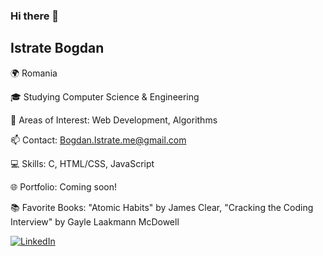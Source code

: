 ### Hi there 👋

## Istrate Bogdan

🌍 Romania

🎓 Studying Computer Science & Engineering

🌱 Areas of Interest: Web Development, Algorithms

📫 Contact: Bogdan.Istrate.me@gmail.com

💻 Skills: C, HTML/CSS, JavaScript

🌐 Portfolio: Coming soon!

📚 Favorite Books: "Atomic Habits" by James Clear, "Cracking the Coding Interview" by Gayle Laakmann McDowell

[![LinkedIn](https://img.shields.io/badge/LinkedIn-0077B5?style=flat-square&logo=linkedin&logoColor=white)](https://www.linkedin.com/in/bogdan-istrate-70b086246/)


